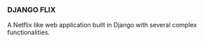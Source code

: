 ### DJANGO FLIX
A Netflix like web application built in Django with several complex functionalities.
